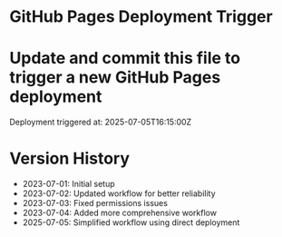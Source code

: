 # GitHub Pages Deployment Trigger
# Update and commit this file to trigger a new GitHub Pages deployment

Deployment triggered at: 2025-07-05T16:15:00Z

# Version History
- 2023-07-01: Initial setup
- 2023-07-02: Updated workflow for better reliability
- 2023-07-03: Fixed permissions issues
- 2023-07-04: Added more comprehensive workflow
- 2025-07-05: Simplified workflow using direct deployment
